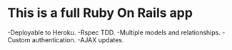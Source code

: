 # This is a full Ruby On Rails app
-Deployable to Heroku.
-Rspec TDD.
-Multiple models and relationships.
-Custom authentication.
-AJAX updates.

